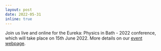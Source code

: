 ```yaml
---
layout: post
date: 2022-05-31
inline: true
---
```


Join us live and online for the Eureka: Physics in Bath - 2022 conference, which will take place on 15th June 2022. More details on our [event webpage](https://www.bath.ac.uk/events/the-department-of-physics-research-conference-eureka-2022/).
